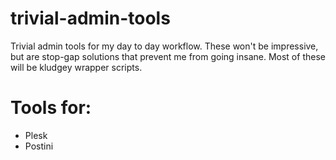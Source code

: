 trivial-admin-tools
===================

Trivial admin tools for my day to day workflow. These won't be impressive, but are stop-gap solutions that prevent me from going insane. Most of these will be kludgey wrapper scripts.

Tools for:
===================

* Plesk
* Postini 


